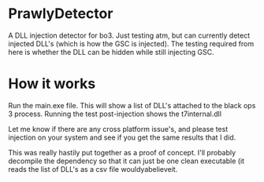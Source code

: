 # PrawlyDetector
A DLL injection detector for bo3. Just testing atm, but can currently detect injected DLL's (which is how the GSC is injected). The testing required from here is whether the DLL can be hidden while still injecting GSC.

# How it works

Run the main.exe file. This will show a list of DLL's attached to the black ops 3 process. Running the test post-injection shows the t7internal.dll

Let me know if there are any cross platform issue's, and please test injection on your system and see if you get the same results that I did.

This was really hastily put together as a proof of concept. I'll probably decompile the dependency so that it can just be one clean executable (it reads the list of DLL's as a csv file wouldyabelieveit.
